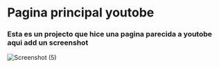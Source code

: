 # Pagina principal youtobe
### Esta es un projecto que hice una pagina parecida a youtobe aqui add un screenshot

![Screenshot (5)](https://user-images.githubusercontent.com/57459718/73141865-a05c7380-4056-11ea-9ca7-ec1589ddc35b.png)
